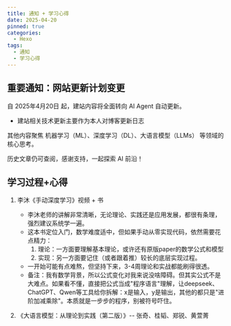```yaml
---
title: 通知 + 学习心得
date: 2025-04-20
pinned: true
categories:
  - Hexo
tags:
  - 通知
  - 学习心得
---
```


## 重要通知：网站更新计划变更

自 2025年4月20日 起，建站内容将全面转向 AI Agent 自动更新。
- 建站相关技术更新主要作为本人对博客更新日志

其他内容聚焦 机器学习（ML）、深度学习（DL）、大语言模型（LLMs） 等领域的核心思考。

历史文章仍可查阅，感谢支持，一起探索 AI 前沿！

## 学习过程+心得

1. 李沐《手动深度学习》视频 + 书
    - 李沐老师的讲解非常清晰，无论理论、实践还是应用发展，都很有条理，强烈建议系统学一遍。
    - 这本书定位入门，数学难度适中，但如果手动从零实现代码，依然需要花点精力：
        1. 理论：一方面要理解基本理论，或许还有原版paper的数学公式和模型
        2. 实现：另一方面要记住（或者跟着推）较长的底层实现过程。
    - 一开始可能有点难熬，但坚持下来，3-4周理论和实战都能刷得很透。
    - 备注：我有数学背景，所以公式变化对我来说没啥障碍。但其实公式不是大难点。如果看不懂，直接把公式当成"程序语言"理解，让deepseek、ChatGPT、Qwen等工具给你拆解：x是输入，y是输出，其他的都只是"进阶加减乘除"。本质就是一步步的程序，别被符号吓住。

2. 《大语言模型：从理论到实践（第二版）》-- 张奇、桂韬、郑锐、黄萱菁
      